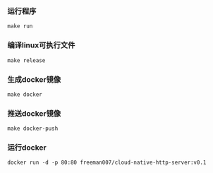 ### 运行程序
`make run
`

### 编译linux可执行文件
`make release
`

### 生成docker镜像
`make docker
`

### 推送docker镜像
`make docker-push
`

### 运行docker
`docker run -d -p 80:80 freeman007/cloud-native-http-server:v0.1
`
